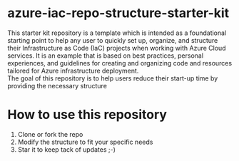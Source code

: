 # azure-iac-repo-structure-starter-kit

This starter kit repository is a template which is intended as a foundational
starting point to help any user to quickly set up, organize, and structure their
Infrastructure as Code (IaC) projects when working with Azure Cloud services.
It is an example that is based on best practices, personal experiences, and
guidelines for creating and organizing code and resources tailored for Azure
infrastructure deployment.\
The goal of this repository is to help users reduce their start-up time by
providing the necessary structure

# How to use this repository

1. Clone or fork the repo
2. Modify the structure to fit your specific needs
3. Star it to keep tack of updates ;-)
